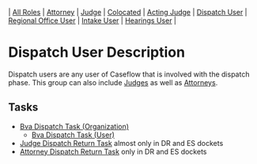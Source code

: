| [All Roles][ar] | [Attorney][a] | [Judge][j] | [Colocated][c] | [Acting Judge][aj] | [Dispatch User][du] | [Regional Office User][ro] | [Intake User][iu] | [Hearings User][hu] |

# Dispatch User Description

Dispatch users are any user of Caseflow that is involved with the dispatch phase. This group can also include [Judges](Judge.md) as well as [Attorneys](Attorney.md).

## Tasks

- [Bva Dispatch Task (Organization)](../task_descr/BvaDispatchTask_Organization.md)
  - [Bva Dispatch Task (User)](../task_descr/BvaDispatchTask_User.md)
- [Judge Dispatch Return Task](../task_descr/JudgeDispatchReturnTask_User.md) almost only in DR and ES dockets
- [Attorney Dispatch Return Task](../task_descr/AttorneyDispatchReturnTask_User.md) only in DR and ES dockets

[ar]: ./role-overview.md
[ro]: ./Regional_Office_User.md
[aj]: ./Acting_Judge.md
[a]: ./Attorney.md
[hu]: ./Hearings_User.md
[iu]: ./Intake_User.md
[du]: ./Dispatch_User.md
[c]: ./Colocated.md
[j]: ./Judge.md
[vsoe]: ./VSO_Employee.md
